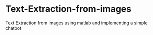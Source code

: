 # Text-Extraction-from-images
Text Extraction from images using matlab and implementing a simple chatbot
